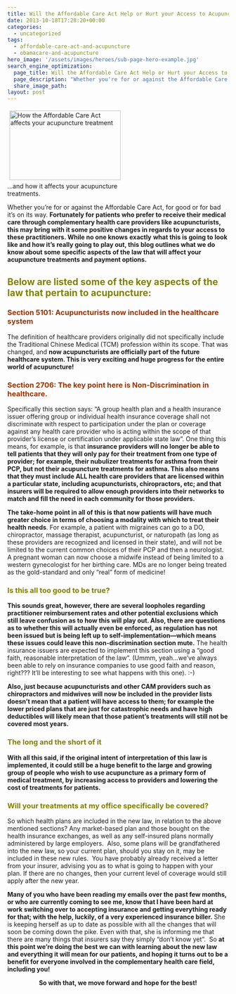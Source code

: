 ```yaml
---
title: Will the Affordable Care Act Help or Hurt your Access to Acupuncture?
date: 2013-10-18T17:28:20+00:00
categories:
  - uncategorized
tags:
  - affordable-care-act-and-acupuncture
  - obamacare-and-acupuncture
hero_image: '/assets/images/heroes/sub-page-hero-example.jpg'
search_engine_optimization:
  page_title: Will the Affordable Care Act Help or Hurt your Access to Acupuncture?
  page_description: "Whether you're for or against the Affordable Care Act, for good or for bad, it's on its way. Fortunately for patients who prefer to receive their medical care through complementary health care providers like acupuncturists, this may bring with it some positive changes in regards to your access to these practitioners. This email outlines what we do know about some specific aspects of the law that will affect your acupuncture treatments and payment options."
  share_image_path:
layout: post
---
```

<div style="width: 263px" class="wp-caption alignleft">
  <a title="Your Acupuncture and the Affordable Care Act" href="http://www.hhs.gov/opa/affordable-care-act/" target="_blank" rel="noopener"><img class=" " style="margin: 5px; border: 0px none;" title="Acupuncture and The Affordable Care Act" src="https://origin.ih.constantcontact.com/fs124/1102844965003/img/166.jpg" alt="How the Affordable Care Act affects your acupuncture treatment" width="253" height="158" align="left" border="0" hspace="5" vspace="5" /></a>
  
  <p class="wp-caption-text">
    &#8230;and how it affects your acupuncture treatments.
  </p>
</div>

Whether you&#8217;re for or against the Affordable Care Act, for good or for bad it&#8217;s on its way. **Fortunately for patients who prefer to receive their medical care through complementary health care providers like acupuncturists, this may bring with it some positive changes in regards to your access to these practitioners. While no one knows** **exactly** **what this is going to look like and how it&#8217;s really going to play out, this blog outlines what we do know about some specific aspects of the law that will affect your acupuncture treatments and payment options.**

## <span style="color: #808000;">Below are listed some of the key aspects of the law that pertain to acupuncture:</span>

### <span style="color: #993300;">Section 5101: Acupuncturists now included in the healthcare system</span>

The definition of healthcare providers originally did not specifically include the Traditional Chinese Medical (TCM) profession within its scope. That was changed, and **now acupuncturists are officially part of the future healthcare system. This is very exciting and huge progress for the entire world of acupuncture!**

### <span style="color: #993300;">Section 2706: The key point here is Non-Discrimination in healthcare.</span>

Specifically this section says: &#8220;A group health plan and a health insurance issuer offering group or individual health insurance coverage shall not discriminate with respect to participation under the plan or coverage against any health care provider who is acting within the scope of that provider&#8217;s license or certification under applicable state law&#8221;. One thing this means, for example, is that **insurance providers will no longer be able to tell patients that they will only pay for their treatment from one type of provider; for example, their nubulizer treatments for asthma from their PCP, but not their acupuncture treatments for asthma. This also means that they must include ALL health care providers that are licensed within a particular state, including acupuncturists, chiropractors, etc; and that insurers will be required to allow enough providers into their networks to match and fill the need in each community for those providers.**

<div>
  <div>
    <strong>The take-home point in all of this is </strong><strong>that</strong><strong> now patients will have much greater choice in terms of choosing a modality with which to treat their health needs</strong>. For example, a patient with migraines can go to a DO, chiropractor, massage therapist, acupuncturist, or naturopath (as long as these providers are recognized and licensed in their state), and will not be limited to the current common choices of their PCP and then a neurologist. A pregnant woman can now choose a midwife instead of being limited to a western gynecologist for her birthing care. MDs are no longer being treated as the gold-standard and only &#8220;real&#8221; form of medicine!
  </div>
</div>

### <span style="color: #808000;">Is this all too good to be true?</span>

**This sounds great, however, there are several loopholes regarding practitioner reimbursement rates and other potential exclusions which still leave confusion as to how this will play out. Also, there are questions as to whether this will actually even be enforced, as regulation has not been issued but is being left up to self-implementation&#8212;which means these issues could leave this non-discrimination section mute.** The health insurance issuers are expected to implement this section using a &#8220;good faith, reasonable interpretation of the law&#8221;. (Ummm, yeah&#8230;we&#8217;ve always been able to rely on insurance companies to use good faith and reason, right??? It&#8217;ll be interesting to see what happens with this one). :-)

**Also, just because acupuncturists and other CAM providers such as chiropractors and midwives will now be included in the provider lists doesn&#8217;t mean that a patient will have access to them; for example the lower priced plans that are just for catastrophic needs and have high deductibles will likely mean that those patient&#8217;s treatments will still not be covered most years.**

### <span style="color: #808000;">The long and the short of it</span>

**With all this said, if the original intent of interpretation of this law is implemented, it could still be a huge benefit to the large and growing group of people who wish to use acupuncture as a primary form of medical treatment, by increasing access to providers and lowering the cost of treatments for patients.** 

### <span style="color: #808000;">Will your treatments at my office specifically be covered?</span>

So which health plans are included in the new law, in relation to the above mentioned sections? Any market-based plan and those bought on the health insurance exchanges, as well as any self-insured plans normally administered by large employers.  Also, some plans will be grandfathered into the new law, so your current plan, should you stay on it, may be included in these new rules.  You have probably already received a letter from your insurer, advising you as to what is going to happen with your plan. If there are no changes, then your current level of coverage would still apply after the new year.

**Many of you who have been reading my emails over the past few months, or who are currently coming to see me, know that I have been hard at work switching over to accepting insurance and getting everything ready for that; with the help, luckily, of a very experienced insurance biller.** She is keeping herself as up to date as possible with all the changes that will soon be coming down the pike. Even with that, she is informing me that there are many things that insurers say they simply &#8220;don&#8217;t know yet&#8221;.  So **at this point we&#8217;re doing the best we can with learning about the new law and everything it will mean for our patients, and hoping it turns out to be a benefit for everyone involved in the complementary health care field, including you!**

<p style="text-align: center;">
  <strong>So with that, we move forward and hope for the best!</strong>
</p>